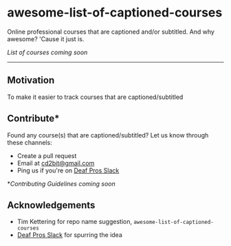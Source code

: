 # awesome-list-of-captioned-courses
Online professional courses that are captioned and/or subtitled. And why awesome? 'Cause it just is.

*List of courses coming soon*

- - - - -

## Motivation

To make it easier to track courses that are captioned/subtitled

## Contribute*
Found any course(s) that are captioned/subtitled? Let us know through these channels:
- Create a pull request
- Email at [cd2bit@gmail.com](mailto:cd2bit@gmail.com)
- Ping us if you're on [Deaf Pros Slack](https://www.deafpros.com/)

**Contributing Guidelines coming soon*

## Acknowledgements

- Tim Kettering for repo name suggestion, `awesome-list-of-captioned-courses`
- [Deaf Pros Slack](https://www.deafpros.com/) for spurring the idea
